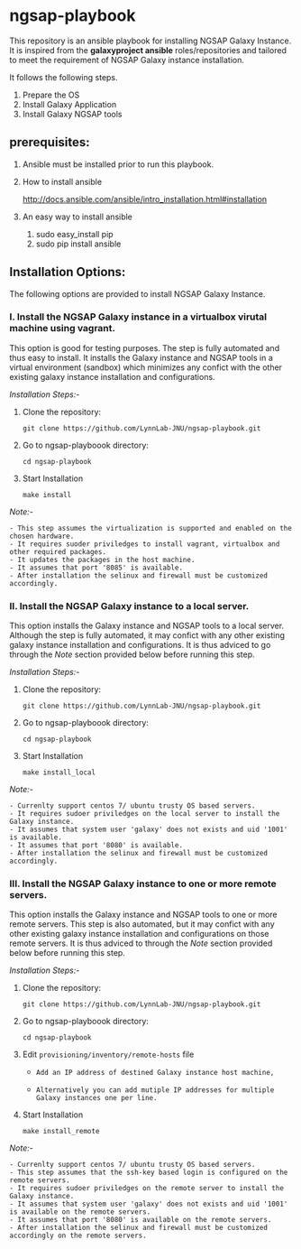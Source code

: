 # ngsap-playbook
This repository is an ansible playbook for installing NGSAP Galaxy Instance. It is inspired from the **galaxyproject ansible** roles/repositories and tailored to meet the requirement of NGSAP Galaxy instance installation.


It follows the following steps.

1. Prepare the OS
2. Install Galaxy Application
3. Install Galaxy NGSAP tools


## prerequisites:

1. Ansible must be installed prior to run this playbook.

2. How to install ansible
	
	http://docs.ansible.com/ansible/intro_installation.html#installation 

3. An easy way to install ansible

	1. sudo easy_install pip
	2. sudo pip install ansible 


## Installation Options:

The following options are provided to install NGSAP Galaxy Instance.  

### I. Install the NGSAP Galaxy instance in a virtualbox virutal machine using vagrant.

This option is good for testing purposes. The step is fully automated and thus easy to install. 
It installs the Galaxy instance and NGSAP tools in a virtual environment (sandbox) which minimizes 
any confict with the other existing galaxy instance installation and configurations.  


*Installation Steps:-*


1. Clone the repository:  

	`git clone https://github.com/LynnLab-JNU/ngsap-playbook.git`

2. Go to ngsap-playboook directory:

	`cd ngsap-playbook`

3. Start Installation

	`make install`



*Note:-*

    - This step assumes the virtualization is supported and enabled on the chosen hardware.
    - It requires suoder priviledges to install vagrant, virtualbox and other required packages.
    - It updates the packages in the host machine.
    - It assumes that port '8085' is available.
    - After installation the selinux and firewall must be customized accordingly.
     

### II. Install the NGSAP Galaxy instance to a local server.

This option installs the Galaxy instance and NGSAP tools to a local server. Although the step is fully automated, 
it may confict with any other existing galaxy instance installation and configurations. It is thus adviced to go 
through the *Note* section provided below before running this step.
 

*Installation Steps:-*


1. Clone the repository: 

	`git clone https://github.com/LynnLab-JNU/ngsap-playbook.git`

2. Go to ngsap-playboook directory:

	`cd ngsap-playbook`

3. Start Installation

	`make install_local`



*Note:-*

    - Currenlty support centos 7/ ubuntu trusty OS based servers.
    - It requires sudoer priviledges on the local server to install the Galaxy instance.
    - It assumes that system user 'galaxy' does not exists and uid '1001' is available.
    - It assumes that port '8080' is available.
    - After installation the selinux and firewall must be customized accordingly.



### III. Install the NGSAP Galaxy instance to one or more remote servers.

This option installs the Galaxy instance and NGSAP tools to one or more remote servers. This step is also automated,
but it may confict with any other existing galaxy instance installation and configurations on those remote servers.
It is thus adviced to through the *Note* section provided below before running this step.


*Installation Steps:-*
	
	
1. Clone the repository: 

	`git clone https://github.com/LynnLab-JNU/ngsap-playbook.git`

2. Go to ngsap-playboook directory:

	`cd ngsap-playbook`

3. Edit `provisioning/inventory/remote-hosts` file 

    - `Add an IP address of destined Galaxy instance host machine,`

    - `Alternatively you can add mutiple IP addresses for multiple Galaxy instances one per line.`
        
        
4. Start Installation

	`make install_remote`



*Note:-*
	
    - Currenlty support centos 7/ ubuntu trusty OS based servers.
    - This step assumes that the ssh-key based login is configured on the remote servers.
    - It requires sudoer priviledges on the remote server to install the Galaxy instance. 
    - It assumes that system user 'galaxy' does not exists and uid '1001' is available on the remote servers.
    - It assumes that port '8080' is available on the remote servers.
    - After installation the selinux and firewall must be customized accordingly on the remote servers.

